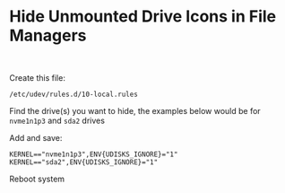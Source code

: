 # Hide Unmounted Drive Icons in File Managers

&nbsp;

Create this file:
```
/etc/udev/rules.d/10-local.rules
```

Find the drive(s) you want to hide, the examples below would be for `nvme1n1p3` and `sda2` drives

Add and save:
```
KERNEL=="nvme1n1p3",ENV{UDISKS_IGNORE}="1"
KERNEL=="sda2",ENV{UDISKS_IGNORE}="1"
```

Reboot system

&nbsp;
